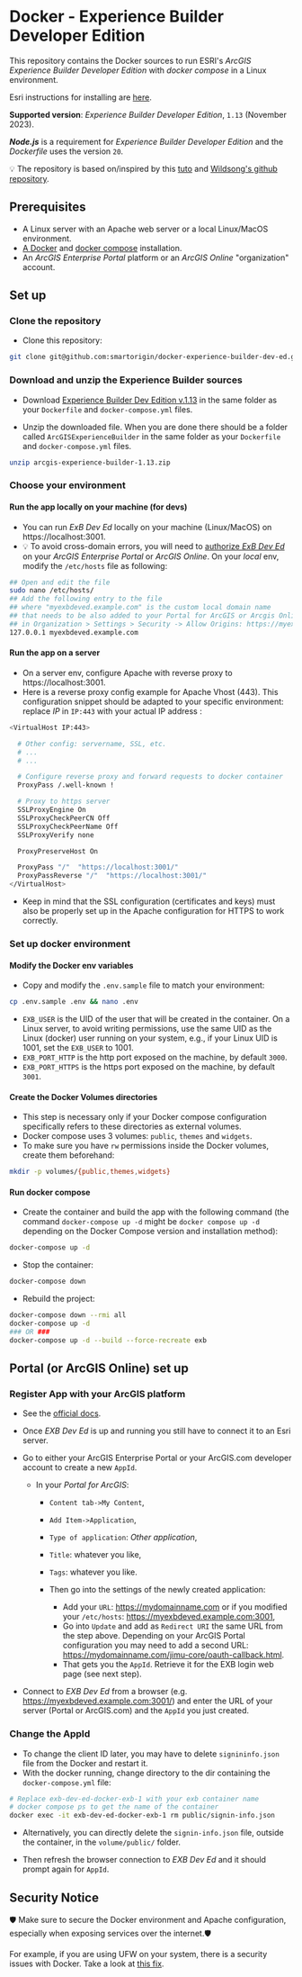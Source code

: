 # Docker - Experience Builder Developer Edition

This repository contains the Docker sources to run ESRI's *ArcGIS Experience Builder Developer Edition* with *docker compose* in a Linux environment.

Esri instructions for installing are [here](https://developers.arcgis.com/experience-builder/guide/install-guide/).

**Supported version**: *Experience Builder Developer Edition*, `1.13` (November 2023).

***Node.js*** is a requirement for *Experience Builder Developer Edition* and the *Dockerfile* uses the version `20`.

:bulb: The repository is based on/inspired by this [tuto](https://www.spatial-innovation.co.nz/post/using-docker-to-speed-experience-builder-development) and [Wildsong's github repository](https://github.com/Wildsong/docker-experience-builder/tree/master).

## Prerequisites

* A Linux server with an Apache web server or a local Linux/MacOS environment.
* [A Docker](https://docs.docker.com/engine/install/) and [docker compose](https://docs.docker.com/compose/install/linux/) installation.
* An *ArcGIS Enterprise Portal* platform or an *ArcGIS Online* "organization" account.

## Set up

### Clone the repository

* Clone this repository:

```bash
git clone git@github.com:smartorigin/docker-experience-builder-dev-ed.git
```

### Download and unzip the Experience Builder sources

* Download [Experience Builder Dev Edition v.1.13](https://developers.arcgis.com/experience-builder/guide/downloads/) in the same folder as your `Dockerfile` and `docker-compose.yml` files.

* Unzip the downloaded file. When you are done there should be a folder called `ArcGISExperienceBuilder` in the same folder as your `Dockerfile` and `docker-compose.yml` files.

```bash
unzip arcgis-experience-builder-1.13.zip
```

### Choose your environment

#### Run the app locally on your machine (for devs)

* You can run *ExB Dev Ed* locally on your machine (Linux/MacOS) on https://localhost:3001.
* :bulb: To avoid cross-domain errors, you will need to [authorize *ExB Dev Ed*](https://enterprise.arcgis.com/en/portal/11.0/administer/windows/restrict-cross-domain-requests-to-your-portal.htm) on your *ArcGIS Enterprise Portal* or *ArcGIS Online*. On your *local* env, modify the `/etc/hosts` file as following:

```bash
## Open and edit the file
sudo nano /etc/hosts/
## Add the following entry to the file
## where "myexbdeved.example.com" is the custom local domain name 
## that needs to be also added to your Portal for ArcGIS or Arcgis Online
## in Organization > Settings > Security -> Allow Origins: https://myexbdeved.example.com:3001
127.0.0.1 myexbdeved.example.com
```

#### Run the app on a server

* On a server env, configure Apache with reverse proxy to https://localhost:3001.
* Here is a reverse proxy config example for Apache Vhost (443). This configuration snippet should be adapted to your specific environment: replace *IP* in `IP:443` with your actual IP address :

```bash
<VirtualHost IP:443>

  # Other config: servername, SSL, etc.
  # ...
  # ...

  # Configure reverse proxy and forward requests to docker container
  ProxyPass /.well-known !

  # Proxy to https server 
  SSLProxyEngine On
  SSLProxyCheckPeerCN Off
  SSLProxyCheckPeerName Off
  SSLProxyVerify none

  ProxyPreserveHost On        

  ProxyPass "/"  "https://localhost:3001/"
  ProxyPassReverse "/"  "https://localhost:3001/"
</VirtualHost>
```

* Keep in mind that the SSL configuration (certificates and keys) must also be properly set up in the Apache configuration for HTTPS to work correctly.

### Set up docker environment

#### Modify the Docker env variables

* Copy and modify the `.env.sample` file to match your environment:

```bash
cp .env.sample .env && nano .env
```

* `EXB_USER` is the UID of the user that will be created in the container. On a Linux server, to avoid writing permissions, use the same UID as the Linux (docker) user running on your system, e.g., if your Linux UID is 1001, set the `EXB_USER` to 1001.
* `EXB_PORT_HTTP` is the http port exposed on the machine, by default `3000`.
* `EXB_PORT_HTTPS` is the https port exposed on the machine, by default `3001`.

#### Create the Docker Volumes directories

* This step is necessary only if your Docker compose configuration specifically refers to these directories as external volumes.
* Docker compose uses 3 volumes: `public`, `themes` and `widgets`.
* To make sure you have `rw` permissions inside the Docker volumes, create them beforehand:

```bash
mkdir -p volumes/{public,themes,widgets}
```

#### Run docker compose

* Create the container and build the app with the following command (the command `docker-compose up -d` might be `docker compose up -d` depending on the Docker Compose version and installation method):

```bash
docker-compose up -d
```

* Stop the container:

```bash
docker-compose down
```

* Rebuild the project:

```bash
docker-compose down --rmi all
docker-compose up -d
### OR ### 
docker-compose up -d --build --force-recreate exb
```

## Portal (or ArcGIS Online) set up

### Register App with your ArcGIS platform

* See the [official docs](https://developers.arcgis.com/experience-builder/guide/install-guide/#create-client-id-using-arcgis-online-or-arcgis-enterprise).
* Once *EXB Dev Ed* is up and running you still have to connect it to an Esri server.
* Go to either your ArcGIS Enterprise Portal or your ArcGIS.com developer account to create a new `AppId`.

   * In your *Portal for ArcGIS*:
     * `Content tab->My Content`,
     * `Add Item->Application`,
     * `Type of application`: *Other application*,
     * `Title`: whatever you like,
     * `Tags`: whatever you like.

     * Then go into the settings of the newly created application:
        * Add your `URL`: https://mydomainname.com or if you modified your `/etc/hosts`: https://myexbdeved.example.com:3001, 
        * Go into `Update` and add as `Redirect URI` the same URL from the step above. Depending on your ArcGIS Portal configuration you may need to add a second URL: https://mydomainname.com/jimu-core/oauth-callback.html.
        * That gets you the `AppId`. Retrieve it for the EXB login web page (see next step).

* Connect to *EXB Dev Ed* from a browser (e.g. https://myexbdeved.example.com:3001/) and enter the URL of your server (Portal or ArcGIS.com) and the `AppId` you just created.

### Change the AppId

* To change the client ID later, you may have to delete `signininfo.json`
file from the Docker and restart it.
* With the docker running, change directory to the dir containing the `docker-compose.yml` file:

```bash
# Replace exb-dev-ed-docker-exb-1 with your exb container name
# docker compose ps to get the name of the container
docker exec -it exb-dev-ed-docker-exb-1 rm public/signin-info.json
```

* Alternatively, you can directly delete the `signin-info.json` file, outside the container, in the `volume/public/` folder.

* Then refresh the browser connection to *EXB Dev Ed* and it should prompt again for `AppId`.

## Security Notice

:shield: Make sure to secure the Docker environment and Apache configuration, especially when exposing services over the internet.:shield:

For example, if you are using UFW on your system, there is a security issues with Docker. Take a look at [this fix](https://github.com/chaifeng/ufw-docker).